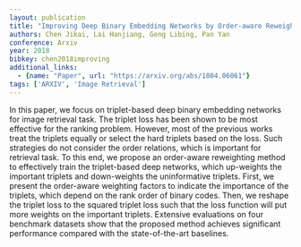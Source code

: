 ```yaml
---
layout: publication
title: "Improving Deep Binary Embedding Networks by Order-aware Reweighting of Triplets"
authors: Chen Jikai, Lai Hanjiang, Geng Libing, Pan Yan
conference: Arxiv
year: 2018
bibkey: chen2018improving
additional_links:
  - {name: "Paper", url: "https://arxiv.org/abs/1804.06061"}
tags: ['ARXIV', 'Image Retrieval']
---
```

In this paper, we focus on triplet-based deep binary embedding networks for image retrieval task. The triplet loss has been shown to be most effective for the ranking problem. However, most of the previous works treat the triplets equally or select the hard triplets based on the loss. Such strategies do not consider the order relations, which is important for retrieval task. To this end, we propose an order-aware reweighting method to effectively train the triplet-based deep networks, which up-weights the important triplets and down-weights the uninformative triplets. First, we present the order-aware weighting factors to indicate the importance of the triplets, which depend on the rank order of binary codes. Then, we reshape the triplet loss to the squared triplet loss such that the loss function will put more weights on the important triplets. Extensive evaluations on four benchmark datasets show that the proposed method achieves significant performance compared with the state-of-the-art baselines.